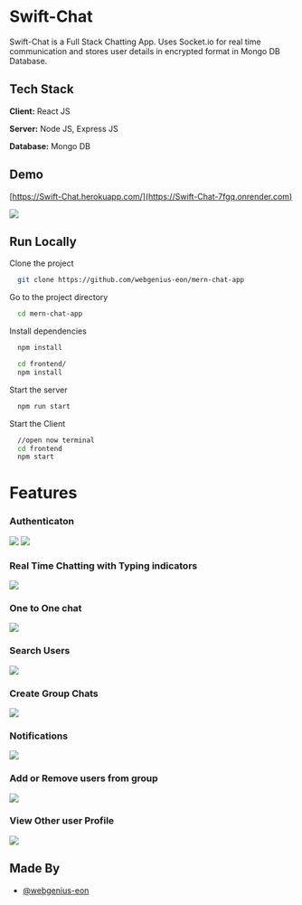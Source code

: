 # Swift-Chat

Swift-Chat is a Full Stack Chatting App.
Uses Socket.io for real time communication and stores user details in encrypted format in Mongo DB Database.

## Tech Stack

**Client:** React JS

**Server:** Node JS, Express JS

**Database:** Mongo DB

## Demo

[https://Swift-Chat.herokuapp.com/](https://Swift-Chat-7fgq.onrender.com)

![](https://github.com/webgenius-eon/mern-chat-app/blob/master/screenshots/group%20%2B%20notif.PNG)

## Run Locally

Clone the project

```bash
  git clone https://github.com/webgenius-eon/mern-chat-app
```

Go to the project directory

```bash
  cd mern-chat-app
```

Install dependencies

```bash
  npm install
```

```bash
  cd frontend/
  npm install
```

Start the server

```bash
  npm run start
```

Start the Client

```bash
  //open now terminal
  cd frontend
  npm start
```

# Features

### Authenticaton

![](https://github.com/webgenius-eon/mern-chat-app/blob/master/screenshots/login.PNG)
![](https://github.com/webgenius-eon/mern-chat-app/blob/master/screenshots/signup.PNG)

### Real Time Chatting with Typing indicators

![](https://github.com/webgenius-eon/mern-chat-app/blob/master/screenshots/real-time.PNG)

### One to One chat

![](https://github.com/webgenius-eon/mern-chat-app/blob/master/screenshots/mainscreen.PNG)

### Search Users

![](https://github.com/webgenius-eon/mern-chat-app/blob/master/screenshots/search.PNG)

### Create Group Chats

![](https://github.com/webgenius-eon/mern-chat-app/blob/master/screenshots/new%20grp.PNG)

### Notifications

![](https://github.com/webgenius-eon/mern-chat-app/blob/master/screenshots/group%20%2B%20notif.PNG)

### Add or Remove users from group

![](https://github.com/webgenius-eon/mern-chat-app/blob/master/screenshots/add%20rem.PNG)

### View Other user Profile

![](https://github.com/webgenius-eon/mern-chat-app/blob/master/screenshots/profile.PNG)

## Made By

- [@webgenius-eon](https://github.com/webgenius-eon)
